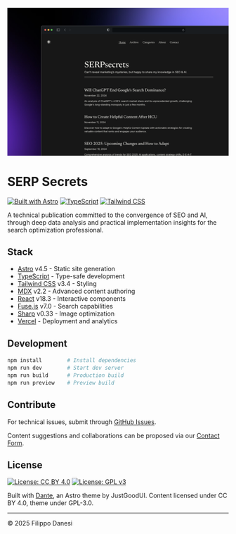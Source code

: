![Cover Image](https://github.com/filippodanesi/serp-secrets.com/blob/main/public/36shots_so.png)

# SERP Secrets

[![Built with Astro](https://img.shields.io/badge/Built%20with-Astro-171717.svg?style=for-the-badge&logo=astro&logoColor=F2F1EC)](https://astro.build)
[![TypeScript](https://img.shields.io/badge/TypeScript-171717?style=for-the-badge&logo=typescript&logoColor=F2F1EC)](https://www.typescriptlang.org/)
[![Tailwind CSS](https://img.shields.io/badge/Tailwind_CSS-171717?style=for-the-badge&logo=tailwind-css&logoColor=F2F1EC)](https://tailwindcss.com/)

A technical publication committed to the convergence of SEO and AI, through deep data analysis and practical implementation insights for the search optimization professional.

## Stack

- [Astro](https://astro.build) v4.5 - Static site generation
- [TypeScript](https://www.typescriptlang.org/) - Type-safe development
- [Tailwind CSS](https://tailwindcss.com/) v3.4 - Styling
- [MDX](https://mdxjs.com/) v2.2 - Advanced content authoring
- [React](https://react.dev/) v18.3 - Interactive components
- [Fuse.js](https://www.fusejs.io/) v7.0 - Search capabilities
- [Sharp](https://sharp.pixelplumbing.com/) v0.33 - Image optimization
- [Vercel](https://vercel.com) - Deployment and analytics

## Development

```bash
npm install        # Install dependencies
npm run dev        # Start dev server
npm run build      # Production build
npm run preview    # Preview build
```

## Contribute

For technical issues, submit through [GitHub Issues](https://github.com/JustGoodUI/dante-astro-theme/issues). 

Content suggestions and collaborations can be proposed via our [Contact Form](https://www.serp-secrets.com/contact).

## License

[![License: CC BY 4.0](https://img.shields.io/badge/License-CC_BY_4.0-171717?style=for-the-badge&logoColor=F2F1EC)](https://creativecommons.org/licenses/by/4.0/)
[![License: GPL v3](https://img.shields.io/badge/License-GPLv3-171717?style=for-the-badge&logoColor=F2F1EC)](https://www.gnu.org/licenses/gpl-3.0)

Built with [Dante](https://justgoodui.com/), an Astro theme by JustGoodUI. Content licensed under CC BY 4.0, theme under GPL-3.0.

---

© 2025 Filippo Danesi